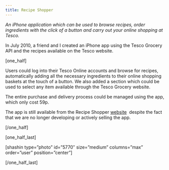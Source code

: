```yaml
---
title: Recipe Shopper
---
```

_An iPhone application which can be used to browse recipes, order ingredients with the click of a button and carry out your online shopping at Tesco._

In July 2010, a friend and I created an iPhone app using the Tesco Grocery API and the recipes available on the Tesco website.

[one_half]

Users could log into their Tesco Online accounts and browse for recipes, automatically adding all the necessary ingredients to their online shopping baskets at the touch of a button. We also added a section which could be used to select any item available through the Tesco Grocery website.

The entire purchase and delivery process could be managed using the app, which only cost 59p.

The app is still available from the Recipe Shopper <a href="http://recipeshopperapp.com/" target="_blank" rel="noopener noreferrer">website</a>  despite the fact that we are no longer developing or actively selling the app.

[/one_half]

[one\_half\_last]

[shashin type=&#8221;photo&#8221; id=&#8221;5770&#8243; size=&#8221;medium&#8221; columns=&#8221;max&#8221; order=&#8221;user&#8221; position=&#8221;center&#8221;]

[/one\_half\_last]
